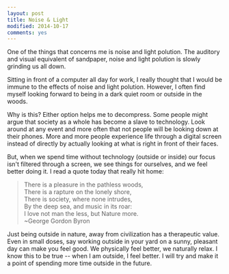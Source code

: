 ```yaml
---
layout: post
title: Noise & Light
modified: 2014-10-17
comments: yes
---
```

One of the things that concerns me is noise and light polution. The auditory and visual equivalent of sandpaper, noise and light polution is slowly grinding us all down.

Sitting in front of a computer all day for work, I really thought that I would be immune to the effects of noise and light polution.  However, I often find myself looking forward to being in a dark quiet room or outside in the woods.

Why is this? Either option helps me to decompress.  Some people might argue that society as a whole has become a slave to technology.  Look around at any event and more often that not people will be looking down at their phones.  More and more people experience life through a digital screen instead of directly by actually looking at what is right in front of their faces.

But, when we spend time without technology (outside or inside) our focus isn't filtered through a screen, we see things for ourselves, and we feel better doing it.  I read a quote today that really hit home:

>There is a pleasure in the pathless woods,<br>
>There is a rapture on the lonely shore,<br>
>There is society, where none intrudes,<br>
>By the deep sea, and music in its roar:<br>
>I love not man the less, but Nature more.<br>
>                      ~George Gordon Byron

Just being outside in nature, away from civilization has a therapeutic value.  Even in small doses, say working outside in your yard on a sunny, pleasant day can make you feel good.  We physically feel better, we naturally relax.  I know this to be true -- when I am outside, I feel better.  I will try and make it a point of spending more time outside in the future.

